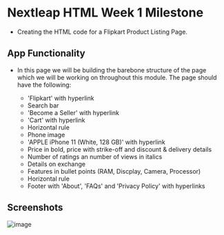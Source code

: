 # Nextleap HTML Week 1 Milestone
- Creating the HTML code for a Flipkart Product Listing Page.


## App Functionality
- In this page we will be building the barebone structure of the page which we will be working on throughout this module. The page should have the following: 

  - 'Flipkart' with hyperlink
  - Search bar
  - 'Become a Seller' with hyperlink
  - 'Cart' with hyperlink
  - Horizontal rule
  - Phone image
  - 'APPLE iPhone 11 (White, 128 GB)' with hyperlink
  - Price in bold, price with strike-off and discount & delivery details
  - Number of ratings an number of views in italics
  - Details on exchange
  - Features in bullet points (RAM, Discplay, Camera, Processor)
  - Horizontal rule
  - Footer with 'About', 'FAQs' and 'Privacy Policy' with hyperlinks
  
## Screenshots

![image](https://user-images.githubusercontent.com/128091944/225737065-172afa22-1a70-470f-b993-3d675a24004f.png)


